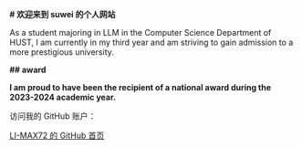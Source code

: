 **# 欢迎来到 suwei 的个人网站**



As a student majoring in LLM in the Computer Science Department of HUST, I am currently in my third year and am striving to gain admission to a more prestigious university. 



**## award**



**I am proud to have been the recipient of a national award during the 2023-2024 academic year.**



访问我的 GitHub 账户：



[LI-MAX72 的 GitHub 首页](*https://github.com/LI-MAX72*)